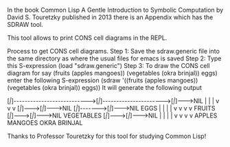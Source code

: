 In the book Common Lisp A Gentle Introduction to Symbolic Computation by David S. Touretzky published in 2013 there is an Appendix which has the SDRAW tool.

This tool allows to print CONS cell diagrams in the REPL.

Process to get CONS cell diagrams.
Step 1: Save the sdraw.generic file into the same directory as where the usual files for emacs is saved
Step 2: Type this S-expression  (load "sdraw.generic")
Step 3: To draw the CONS cell diagram for say (fruits (apples mangoes)) (vegetables (okra brinjal)) eggs) enter the following S-expression (sdraw '((fruits (apples mangoes)) (vegetables (okra brinjal)) eggs))
It will generate the following output

[*|*]--------------------------->[*|*]---------------------->[*|*]--->NIL
 |                                |                           |
 v                                v                           v
[*|*]--->[*|*]--->NIL            [*|*]------->[*|*]--->NIL   EGGS
 |        |                       |            |
 v        v                       v            v
FRUITS   [*|*]--->[*|*]--->NIL   VEGETABLES   [*|*]--->[*|*]--->NIL
          |        |                           |        |
          v        v                           v        v
         APPLES   MANGOES                     OKRA     BRINJAL

Thanks to Professor Touretzky for this tool for studying Common Lisp!
